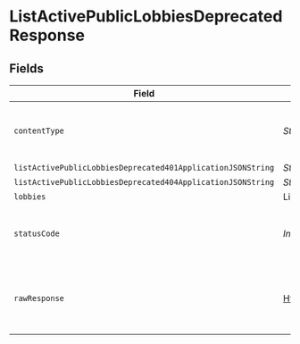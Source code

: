 # ListActivePublicLobbiesDeprecatedResponse


## Fields

| Field                                                                                                                    | Type                                                                                                                     | Required                                                                                                                 | Description                                                                                                              |
| ------------------------------------------------------------------------------------------------------------------------ | ------------------------------------------------------------------------------------------------------------------------ | ------------------------------------------------------------------------------------------------------------------------ | ------------------------------------------------------------------------------------------------------------------------ |
| `contentType`                                                                                                            | *String*                                                                                                                 | :heavy_check_mark:                                                                                                       | HTTP response content type for this operation                                                                            |
| `listActivePublicLobbiesDeprecated401ApplicationJSONString`                                                              | *String*                                                                                                                 | :heavy_minus_sign:                                                                                                       | N/A                                                                                                                      |
| `listActivePublicLobbiesDeprecated404ApplicationJSONString`                                                              | *String*                                                                                                                 | :heavy_minus_sign:                                                                                                       | N/A                                                                                                                      |
| `lobbies`                                                                                                                | List<[dev.hathora.cloud_api.models.shared.Lobby](../../models/shared/Lobby.md)>                                          | :heavy_minus_sign:                                                                                                       | Ok                                                                                                                       |
| `statusCode`                                                                                                             | *Integer*                                                                                                                | :heavy_check_mark:                                                                                                       | HTTP response status code for this operation                                                                             |
| `rawResponse`                                                                                                            | [HttpResponse<byte[]>](https://docs.oracle.com/en/java/javase/11/docs/api/java.net.http/java/net/http/HttpResponse.html) | :heavy_minus_sign:                                                                                                       | Raw HTTP response; suitable for custom response parsing                                                                  |
